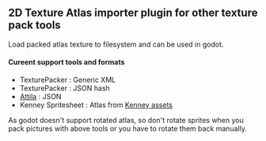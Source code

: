 ## 2D Texture Atlas importer plugin for other texture pack tools

Load packed atlas texture to filesystem and can be used in godot.

#### Cureent support tools and formats
- TexturePacker : Generic XML
- TexturePacker : JSON hash
- [Attila](https://github.com/r-lyeh/attila) : JSON
- Kenney Spritesheet : Atlas from [Kenney assets](http://kenney.nl/assets)

As godot doesn't support rotated atlas, so don't rotate sprites when you pack pictures with above tools or you have to rotate them back manually.
